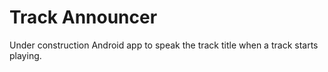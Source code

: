 # Track Announcer

Under construction Android app to speak the track title when a track starts playing.
